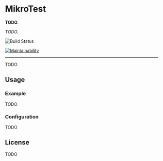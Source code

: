 # MikroTest

**TODO**.

_TODO._

![Build Status](https://github.com/mikaelvesavuori/mikrolog/workflows/main/badge.svg)

[![Maintainability](https://api.codeclimate.com/v1/badges/ff2d1ee57636a9afe44e/maintainability)](https://codeclimate.com/github/mikaelvesavuori/mikrotest/maintainability)

---

TODO

## Usage

### Example

TODO

### Configuration

TODO

## License

TODO
